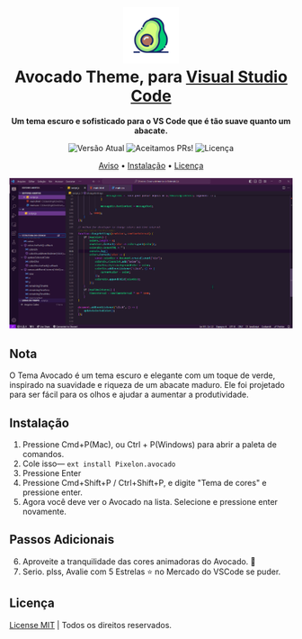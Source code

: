 <h1 align="center">
  <br>
  <img src="./Avocado-Theme-Pixelon-K33.png" alt="Logo do Tema Carambola" width="100">
  <br>
  Avocado Theme, para <a href="https://code.visualstudio.com/">Visual Studio Code</a>
  <br>
</h1>

<p align="center">
  <strong>Um tema escuro e sofisticado para o VS Code que é tão suave quanto um abacate.</strong>
</p>

<p align="center">
  <img src="https://img.shields.io/badge/🥑 Versão do Tema-1.0.2-%23DA70D6.svg" alt="Versão Atual" />
  <img src="https://img.shields.io/badge/PRs/Parcerias-Aceitamos-%23DA70D6.svg" alt="Aceitamos PRs!" />
  <img alt="Licença" src="https://img.shields.io/badge/Licença-MIT-%23DA70D6">
</p>

<p align="center">
  <a href="#aviso">Aviso</a> •
  <a href="#instalação">Instalação</a> •
  <a href="#licença">Licença</a>
</p>

<p align="center">
  <img alt="Captura de tela do Tema Carambola para Visual Studio Code" src="./public-imgs/ScreenAvocadoTheme-PixelonK33.png">
</p>


## Nota

O Tema Avocado é um tema escuro e elegante com um toque de verde, inspirado na suavidade e riqueza de um abacate maduro. Ele foi projetado para ser fácil para os olhos e ajudar a aumentar a produtividade.

## Instalação

1. Pressione Cmd+P(Mac), ou Ctrl + P(Windows) para abrir a paleta de comandos.
2. Cole isso— `ext install Pixelon.avocado`
3. Pressione Enter
4. Pressione Cmd+Shift+P / Ctrl+Shift+P, e digite "Tema de cores" e pressione enter.
5. Agora você deve ver o Avocado na lista. Selecione e pressione enter novamente.

## Passos Adicionais

6. Aproveite a tranquilidade das cores animadoras do Avocado. 🥑
7. Serio. plss, Avalie com 5 Estrelas ⭐ no Mercado do VSCode se puder.

## Licença

[License MIT](./LICENSE.md) | Todos os direitos reservados.
